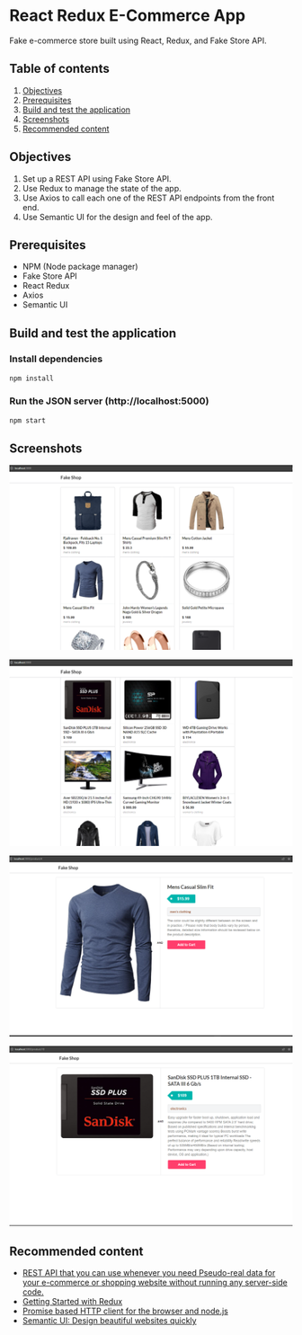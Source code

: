 # React Redux E-Commerce App

Fake e-commerce store built using React, Redux, and Fake Store API.

## Table of contents
1. [Objectives](#objectives)
2. [Prerequisites](#prerequisites)
3. [Build and test the application](#build-and-test-the-application)
4. [Screenshots](#screenshots)
5. [Recommended content](#recommended-content)

## Objectives
1. Set up a REST API using Fake Store API.
2. Use Redux to manage the state of the app.
3. Use Axios to call each one of the REST API endpoints from the front end.
4. Use Semantic UI for the design and feel of the app.

## Prerequisites
* NPM (Node package manager)
* Fake Store API
* React Redux
* Axios
* Semantic UI

## Build and test the application

### Install dependencies

```
npm install
```

### Run the JSON server (http://localhost:5000)

```
npm start
```

## Screenshots

![store items](./public/Screenshot1.png)

![more store items](./public/Screenshot2.png)

![store item 1](./public/Screenshot3.png)

![store item 2](./public/Screenshot4.png)

## Recommended content
* [REST API that you can use whenever you need Pseudo-real data for your e-commerce or shopping website without running any server-side code.](https://fakestoreapi.com/)
* [Getting Started with Redux](https://redux.js.org/introduction/getting-started)
* [Promise based HTTP client for the browser and node.js](https://axios-http.com/docs/intro)
* [Semantic UI: Design beautiful websites quickly](https://semantic-ui.com/)

